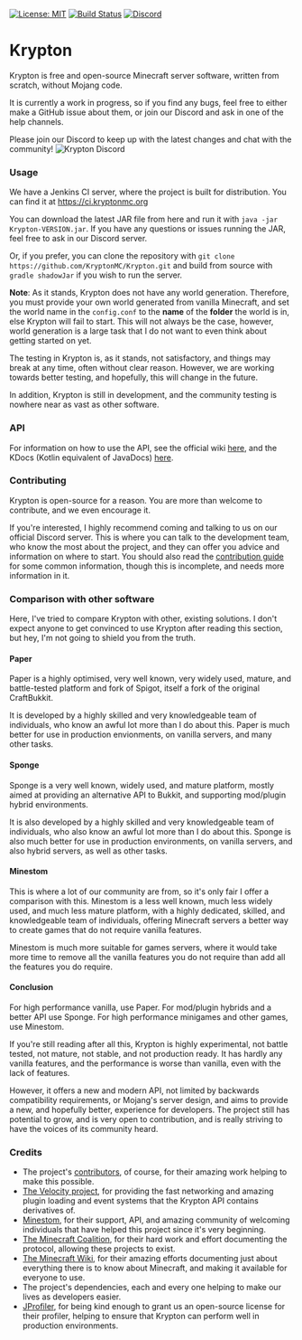 [![License: MIT](https://img.shields.io/badge/license-MIT-blue.svg)](LICENSE)
[![Build Status](https://img.shields.io/jenkins/build?jobUrl=https%3A%2F%2Fci.kryptonmc.org%2Fjob%2FKrypton)](https://ci.kryptonmc.org/job/Krypton)
[![Discord](https://img.shields.io/discord/815157416563834881?color=%237289da&label=discord)](https://discord.gg/4QuwYACDRX)

# Krypton

Krypton is free and open-source Minecraft server software, written from scratch, without Mojang code.

It is currently a work in progress, so if you find any bugs, feel free to either make a GitHub issue about them,
or join our Discord and ask in one of the help channels.

Please join our Discord to keep up with the latest changes and chat with the community!
![Krypton Discord](https://discordapp.com/api/guilds/815157416563834881/widget.png?style=banner3)

### Usage

We have a Jenkins CI server, where the project is built for distribution. You can find it at https://ci.kryptonmc.org

You can download the latest JAR file from here and run it with `java -jar Krypton-VERSION.jar`. If you have any questions or issues running the JAR,
feel free to ask in our Discord server.

Or, if you prefer, you can clone the repository with `git clone https://github.com/KryptonMC/Krypton.git`
and build from source with `gradle shadowJar` if you wish to run the server.

**Note**: As it stands, Krypton does not have any world generation. Therefore, you must provide your own world generated
from vanilla Minecraft, and set the world name in the `config.conf` to the **name** of the **folder** the world is in, else
Krypton will fail to start. This will not always be the case, however, world generation is a large task that I do not want
to even think about getting started on yet.

The testing in Krypton is, as it stands, not satisfactory, and things may break at any time, often without clear reason.
However, we are working towards better testing, and hopefully, this will change in the future.

In addition, Krypton is still in development, and the community testing is nowhere near as vast as other software.

### API

For information on how to use the API, see the official wiki [here](https://wiki.kryptonmc.org), and the
KDocs (Kotlin equivalent of JavaDocs) [here](https://docs.kryptonmc.org).

### Contributing

Krypton is open-source for a reason. You are more than welcome to contribute, and we even encourage it.

If you're interested, I highly recommend coming and talking to us on our official Discord server. This is where you can talk to the
development team, who know the most about the project, and they can offer you advice and information on where to start.
You should also read the [contribution guide](CONTRIBUTING.md) for some common information, though this is incomplete, and needs more
information in it.

### Comparison with other software
Here, I've tried to compare Krypton with other, existing solutions. I don't expect
anyone to get convinced to use Krypton after reading this section, but hey, I'm not
going to shield you from the truth.

#### Paper
Paper is a highly optimised, very well known, very widely used, mature, and
battle-tested platform and fork of Spigot, itself a fork of the original
CraftBukkit.

It is developed by a highly skilled and very knowledgeable team of individuals, who
know an awful lot more than I do about this. Paper is much better for use in
production envionments, on vanilla servers, and many other tasks.

#### Sponge
Sponge is a very well known, widely used, and mature platform, mostly aimed at
providing an alternative API to Bukkit, and supporting mod/plugin hybrid
environments.

It is also developed by a highly skilled and very knowledgeable team of individuals,
who also know an awful lot more than I do about this. Sponge is also much better
for use in production environments, on vanilla servers, and also hybrid servers, as
well as other tasks.

#### Minestom
This is where a lot of our community are from, so it's only fair I offer a comparison
with this. Minestom is a less well known, much less widely used, and much less mature
platform, with a highly dedicated, skilled, and knowledgeable team of individuals,
offering Minecraft servers a better way to create games that do not require vanilla
features.

Minestom is much more suitable for games servers, where it would take more time to
remove all the vanilla features you do not require than add all the features you do
require.

#### Conclusion
For high performance vanilla, use Paper. For mod/plugin hybrids and a better API use
Sponge. For high performance minigames and other games, use Minestom.

If you're still reading after all this, Krypton is highly experimental, not battle
tested, not mature, not stable, and not production ready. It has hardly any vanilla
features, and the performance is worse than vanilla, even with the lack of features.

However, it offers a new and modern API, not limited by backwards compatibility
requirements, or Mojang's server design, and aims to provide a new, and hopefully
better, experience for developers. The project still has potential to grow, and is
very open to contribution, and is really striving to have the voices of its community
heard.

### Credits

- The project's [contributors](https://github.com/KryptonMC/Krypton/graphs/contributors), of course, for their amazing work
helping to make this possible.
- [The Velocity project](https://velocitypowered.com/), for providing the fast networking and amazing plugin loading and event systems that the Krypton API contains derivatives of.
- [Minestom](https://minestom.net), for their support, API, and amazing community of welcoming individuals that have helped this project since it's very beginning.
- [The Minecraft Coalition](https://wiki.vg), for their hard work and effort documenting the protocol, allowing these projects to exist.
- [The Minecraft Wiki](https://minecraft.gamepedia.com), for their amazing efforts documenting just about everything
  there is to know about Minecraft, and making it available for everyone to use.
- The project's dependencies, each and every one helping to make our lives as developers easier.
- [JProfiler](https://www.ej-technologies.com/products/jprofiler/overview.html), for being kind enough to grant us an
  open-source license for their profiler, helping to ensure that Krypton can perform well in production environments.
